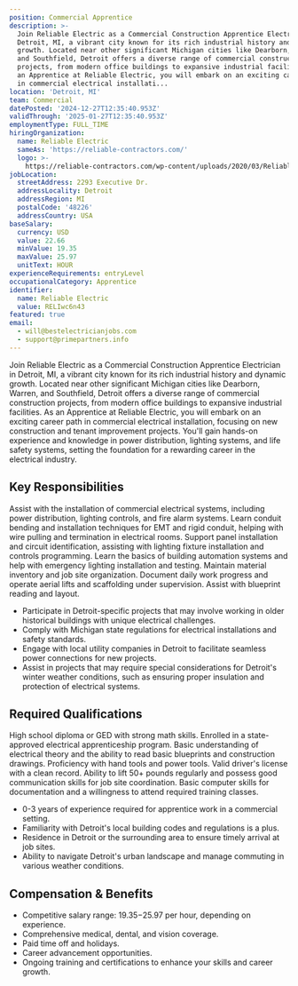 ```yaml
---
position: Commercial Apprentice
description: >-
  Join Reliable Electric as a Commercial Construction Apprentice Electrician in
  Detroit, MI, a vibrant city known for its rich industrial history and dynamic
  growth. Located near other significant Michigan cities like Dearborn, Warren,
  and Southfield, Detroit offers a diverse range of commercial construction
  projects, from modern office buildings to expansive industrial facilities. As
  an Apprentice at Reliable Electric, you will embark on an exciting career path
  in commercial electrical installati...
location: 'Detroit, MI'
team: Commercial
datePosted: '2024-12-27T12:35:40.953Z'
validThrough: '2025-01-27T12:35:40.953Z'
employmentType: FULL_TIME
hiringOrganization:
  name: Reliable Electric
  sameAs: 'https://reliable-contractors.com/'
  logo: >-
    https://reliable-contractors.com/wp-content/uploads/2020/03/Reliable-Electric-Logo.jpg
jobLocation:
  streetAddress: 2293 Executive Dr.
  addressLocality: Detroit
  addressRegion: MI
  postalCode: '48226'
  addressCountry: USA
baseSalary:
  currency: USD
  value: 22.66
  minValue: 19.35
  maxValue: 25.97
  unitText: HOUR
experienceRequirements: entryLevel
occupationalCategory: Apprentice
identifier:
  name: Reliable Electric
  value: RELIwc6n43
featured: true
email:
  - will@bestelectricianjobs.com
  - support@primepartners.info
---
```




Join Reliable Electric as a Commercial Construction Apprentice Electrician in Detroit, MI, a vibrant city known for its rich industrial history and dynamic growth. Located near other significant Michigan cities like Dearborn, Warren, and Southfield, Detroit offers a diverse range of commercial construction projects, from modern office buildings to expansive industrial facilities. As an Apprentice at Reliable Electric, you will embark on an exciting career path in commercial electrical installation, focusing on new construction and tenant improvement projects. You'll gain hands-on experience and knowledge in power distribution, lighting systems, and life safety systems, setting the foundation for a rewarding career in the electrical industry.

## Key Responsibilities

Assist with the installation of commercial electrical systems, including power distribution, lighting controls, and fire alarm systems. Learn conduit bending and installation techniques for EMT and rigid conduit, helping with wire pulling and termination in electrical rooms. Support panel installation and circuit identification, assisting with lighting fixture installation and controls programming. Learn the basics of building automation systems and help with emergency lighting installation and testing. Maintain material inventory and job site organization. Document daily work progress and operate aerial lifts and scaffolding under supervision. Assist with blueprint reading and layout.

- Participate in Detroit-specific projects that may involve working in older historical buildings with unique electrical challenges.
- Comply with Michigan state regulations for electrical installations and safety standards.
- Engage with local utility companies in Detroit to facilitate seamless power connections for new projects.
- Assist in projects that may require special considerations for Detroit's winter weather conditions, such as ensuring proper insulation and protection of electrical systems.

## Required Qualifications

High school diploma or GED with strong math skills. Enrolled in a state-approved electrical apprenticeship program. Basic understanding of electrical theory and the ability to read basic blueprints and construction drawings. Proficiency with hand tools and power tools. Valid driver's license with a clean record. Ability to lift 50+ pounds regularly and possess good communication skills for job site coordination. Basic computer skills for documentation and a willingness to attend required training classes.

- 0-3 years of experience required for apprentice work in a commercial setting.
- Familiarity with Detroit's local building codes and regulations is a plus.
- Residence in Detroit or the surrounding area to ensure timely arrival at job sites.
- Ability to navigate Detroit's urban landscape and manage commuting in various weather conditions.

## Compensation & Benefits

- Competitive salary range: $19.35-$25.97 per hour, depending on experience.
- Comprehensive medical, dental, and vision coverage.
- Paid time off and holidays.
- Career advancement opportunities.
- Ongoing training and certifications to enhance your skills and career growth.
